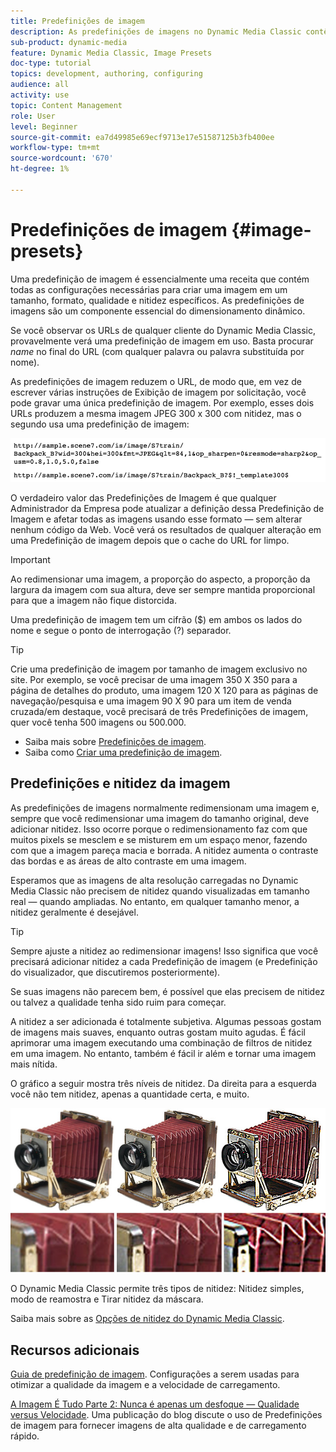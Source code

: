 ```yaml
---
title: Predefinições de imagem
description: As predefinições de imagens no Dynamic Media Classic contêm todas as configurações necessárias para criar uma imagem em um tamanho, formato, qualidade e nitidez específicos. As predefinições de imagens são um componente essencial do dimensionamento dinâmico. Ao observar um URL no Dynamic Media Classic, é possível ver se uma predefinição de imagem está em uso. Saiba mais sobre Predefinições de imagem, por que elas são tão úteis e como criar uma.
sub-product: dynamic-media
feature: Dynamic Media Classic, Image Presets
doc-type: tutorial
topics: development, authoring, configuring
audience: all
activity: use
topic: Content Management
role: User
level: Beginner
source-git-commit: ea7d49985e69ecf9713e17e51587125b3fb400ee
workflow-type: tm+mt
source-wordcount: '670'
ht-degree: 1%

---
```



# Predefinições de imagem {#image-presets}

Uma predefinição de imagem é essencialmente uma receita que contém todas as configurações necessárias para criar uma imagem em um tamanho, formato, qualidade e nitidez específicos. As predefinições de imagens são um componente essencial do dimensionamento dinâmico.

Se você observar os URLs de qualquer cliente do Dynamic Media Classic, provavelmente verá uma predefinição de imagem em uso. Basta procurar $name$ no final do URL (com qualquer palavra ou palavra substituída por nome).

As predefinições de imagem reduzem o URL, de modo que, em vez de escrever várias instruções de Exibição de imagem por solicitação, você pode gravar uma única predefinição de imagem. Por exemplo, esses dois URLs produzem a mesma imagem JPEG 300 x 300 com nitidez, mas o segundo usa uma predefinição de imagem:

![imagem](assets/image-presets/image-preset-2.png)

O verdadeiro valor das Predefinições de Imagem é que qualquer Administrador da Empresa pode atualizar a definição dessa Predefinição de Imagem e afetar todas as imagens usando esse formato — sem alterar nenhum código da Web. Você verá os resultados de qualquer alteração em uma Predefinição de imagem depois que o cache do URL for limpo.

>[!IMPORTANT]
>
>Ao redimensionar uma imagem, a proporção do aspecto, a proporção da largura da imagem com sua altura, deve ser sempre mantida proporcional para que a imagem não fique distorcida.

Uma predefinição de imagem tem um cifrão ($) em ambos os lados do nome e segue o ponto de interrogação (?) separador.

>[!TIP]
>
>Crie uma predefinição de imagem por tamanho de imagem exclusivo no site. Por exemplo, se você precisar de uma imagem 350 X 350 para a página de detalhes do produto, uma imagem 120 X 120 para as páginas de navegação/pesquisa e uma imagem 90 X 90 para um item de venda cruzada/em destaque, você precisará de três Predefinições de imagem, quer você tenha 500 imagens ou 500.000.

- Saiba mais sobre [Predefinições de imagem](https://experienceleague.adobe.com/docs/dynamic-media-classic/using/image-sizing/setting-image-presets.html).
- Saiba como [Criar uma predefinição de imagem](https://experienceleague.adobe.com/docs/dynamic-media-classic/using/image-sizing/setting-image-presets.html#creating-an-image-preset).

## Predefinições e nitidez da imagem

As predefinições de imagens normalmente redimensionam uma imagem e, sempre que você redimensionar uma imagem do tamanho original, deve adicionar nitidez. Isso ocorre porque o redimensionamento faz com que muitos pixels se mesclem e se misturem em um espaço menor, fazendo com que a imagem pareça macia e borrada. A nitidez aumenta o contraste das bordas e as áreas de alto contraste em uma imagem.

Esperamos que as imagens de alta resolução carregadas no Dynamic Media Classic não precisem de nitidez quando visualizadas em tamanho real — quando ampliadas. No entanto, em qualquer tamanho menor, a nitidez geralmente é desejável.

>[!TIP]
>
>Sempre ajuste a nitidez ao redimensionar imagens! Isso significa que você precisará adicionar nitidez a cada Predefinição de imagem (e Predefinição do visualizador, que discutiremos posteriormente).
>
>Se suas imagens não parecem bem, é possível que elas precisem de nitidez ou talvez a qualidade tenha sido ruim para começar.

A nitidez a ser adicionada é totalmente subjetiva. Algumas pessoas gostam de imagens mais suaves, enquanto outras gostam muito agudas. É fácil aprimorar uma imagem executando uma combinação de filtros de nitidez em uma imagem. No entanto, também é fácil ir além e tornar uma imagem mais nítida.

O gráfico a seguir mostra três níveis de nitidez. Da direita para a esquerda você não tem nitidez, apenas a quantidade certa, e muito.

![imagem](assets/image-presets/image-presets-1.jpg)

O Dynamic Media Classic permite três tipos de nitidez: Nitidez simples, modo de reamostra e Tirar nitidez da máscara.

Saiba mais sobre as [Opções de nitidez do Dynamic Media Classic](https://experienceleague.adobe.com/docs/dynamic-media-classic/using/master-files/sharpening-image.html#sharpening_an_image).

## Recursos adicionais

[Guia de predefinição de imagem](https://www.adobe.com/content/dam/www/us/en/experience-manager/pdfs/dynamic-media-image-preset-guide.pdf). Configurações a serem usadas para otimizar a qualidade da imagem e a velocidade de carregamento.

[A Imagem É Tudo Parte 2: Nunca é apenas um desfoque — Qualidade versus Velocidade](https://theblog.adobe.com/image-is-everything-part-2-its-never-just-a-blur-quality-versus-speed/). Uma publicação do blog discute o uso de Predefinições de imagem para fornecer imagens de alta qualidade e de carregamento rápido.
